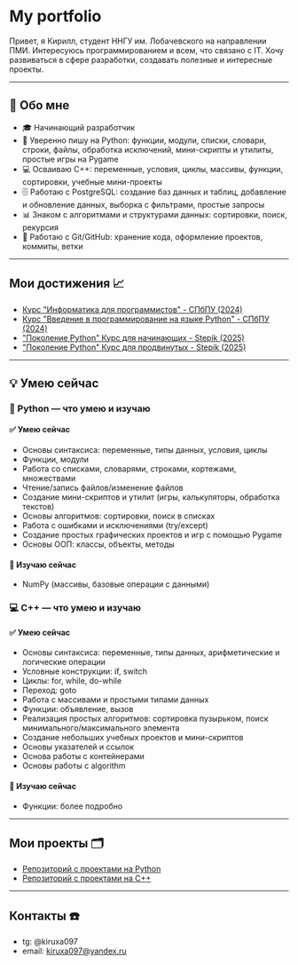 # My portfolio

Привет, я Кирилл, студент ННГУ им. Лобачевского на направлении ПМИ. Интересуюсь программированием и всем, что связано с IT. Хочу развиваться в сфере разработки, создавать полезные и интересные проекты.

---

## 👤 Обо мне

- 🎓 Начинающий разработчик  
- 🐍 Уверенно пишу на Python: функции, модули, списки, словари, строки, файлы, обработка исключений, мини-скрипты и утилиты, простые игры на Pygame  
- 💻 Осваиваю C++: переменные, условия, циклы, массивы, функции, сортировки, учебные мини-проекты
- 🗄️ Работаю с PostgreSQL: создание баз данных и таблиц, добавление и обновление данных, выборка с фильтрами, простые запросы 
- 📊 Знаком с алгоритмами и структурами данных: сортировки, поиск, рекурсия  
- 🔧 Работаю с Git/GitHub: хранение кода, оформление проектов, коммиты, ветки   

---

## Мои достижения 📈

- [Курс "Информатика для программистов" - СПбПУ (2024)](https://disk.yandex.ru/i/fceiQTf7fPwR2Q)
- [Курс "Введение в программирование на языке Python" - СПбПУ (2024)](https://disk.yandex.ru/i/HnHBQIqde7BIHQ)
- ["Поколение Python" Курс для начинающих - Stepik (2025)](https://disk.yandex.ru/i/588xrCpxQO3y2A)
- ["Поколение Python" Курс для продвинутых - Stepik (2025)](https://disk.yandex.ru/i/YLyGxXxQU5pu2A)

---

## 💡 Умею сейчас

### 🐍 Python — что умею и изучаю

#### ✅ Умею сейчас
- Основы синтаксиса: переменные, типы данных, условия, циклы  
- Функции, модули 
- Работа со списками, словарями, строками, кортежами, множествами  
- Чтение/запись файлов/изменение файлов
- Создание мини-скриптов и утилит (игры, калькуляторы, обработка текстов)  
- Основы алгоритмов: сортировки, поиск в списках  
- Работа с ошибками и исключениями (try/except)
- Создание простых графических проектов и игр с помощью Pygame
- Основы ООП: классы, объекты, методы  

#### 🔹 Изучаю сейчас
- NumPy (массивы, базовые операции с данными)  

### 💻 C++ — что умею и изучаю

#### ✅ Умею сейчас
- Основы синтаксиса: переменные, типы данных, арифметические и логические операции  
- Условные конструкции: if, switch 
- Циклы: for, while, do-while
- Переход: goto
- Работа с массивами и простыми типами данных  
- Функции: объявление, вызов
- Реализация простых алгоритмов: сортировка пузырьком, поиск минимального/максимального элемента  
- Создание небольших учебных проектов и мини-скриптов
- Основы указателей и ссылок
- Основа работы с контейнерами
- Основы работы с algorithm 

#### 🔹 Изучаю сейчас
- Функции: более подробно

---

## Мои проекты 🗂

- [Репозиторий с проектами на Python](https://github.com/kiruxa097/python-projects)
- [Репозиторий с проектами на C++](https://github.com/kiruxa097/cpp-projects)

---

## Контакты ☎️

- tg: @kiruxa097 
- email: kiruxa097@yandex.ru
